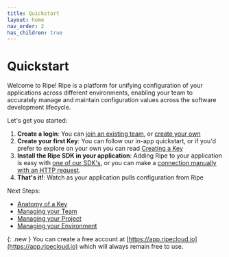 ```yaml
---
title: Quickstart
layout: home
nav_order: 2
has_children: true
---
```

# Quickstart

Welcome to Ripe! Ripe is a platform for unifying configuration of your applications across different environments, enabling your team to accurately manage and maintain 
configuration values across the software development lifecycle.

Let's get you started:

1) **Create a login**: You can [join an existing team](./Joining%20an%20existing%20team), or [create your own](https://app.ripecloud.io)
2) **Create your first Key**: You can follow our in-app quickstart, or if you'd prefer to explore on your own you can read [Creating a Key](./Creating%20a%20key)
3) **Install the Ripe SDK in your application**: Adding Ripe to your application is easy with [one of our SDK's](https://github.com/Ripe-Inc/ripe-sdks), or you can make a [connection manually with an HTTP request](./Connecting%20to%20the%20service).
4) **That's it!**: Watch as your application pulls configuration from Ripe

Next Steps:

* [Anatomy of a Key](Anatomy%20of%20a%20key)
* [Managing your Team](Managing%20your%20team)
* [Managing your Project](Managing%20your%20project)
* [Managing your Environment](Managing%20your%20environment)

{: .new }
You can create a free account at [https://app.ripecloud.io](https://app.ripecloud.io) which will always remain free to use. 